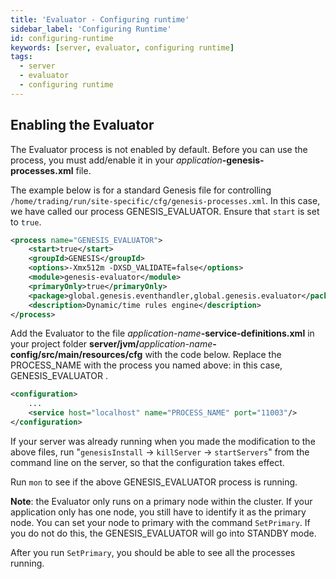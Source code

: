 ```yaml
---
title: 'Evaluator - Configuring runtime'
sidebar_label: 'Configuring Runtime'
id: configuring-runtime
keywords: [server, evaluator, configuring runtime]
tags:
  - server
  - evaluator
  - configuring runtime
---
```


## Enabling the Evaluator
The Evaluator process is not enabled by default. Before you can use the process, you must add/enable it in your _application_**-genesis-processes.xml** file.

The example below is for a standard Genesis file for controlling `/home/trading/run/site-specific/cfg/genesis-processes.xml`. In this case, we have called our process GENESIS_EVALUATOR. Ensure that `start` is set to `true`. 
```xml {2}
<process name="GENESIS_EVALUATOR">
    <start>true</start>
    <groupId>GENESIS</groupId>
    <options>-Xmx512m -DXSD_VALIDATE=false</options>
    <module>genesis-evaluator</module>
    <primaryOnly>true</primaryOnly>
    <package>global.genesis.eventhandler,global.genesis.evaluator</package>
    <description>Dynamic/time rules engine</description>
</process>
```


Add the Evaluator to the file _application-name_**-service-definitions.xml** in your project folder **server/jvm/**_application-name_**-config/src/main/resources/cfg** with the code below.
Replace the PROCESS_NAME with the process you named above: in this case, GENESIS_EVALUATOR .

```xml
<configuration>
    ...
    <service host="localhost" name="PROCESS_NAME" port="11003"/>
</configuration>
```
If your server was already running when you made the modification to the above files, run
"`genesisInstall` -> `killServer` -> `startServers`" from the command line on the server, so that the configuration takes effect.


Run `mon` to see if the above GENESIS_EVALUATOR process is running.

**Note**: the Evaluator only runs on a primary node within the cluster. If your application only has one node, you still have to identify it as the primary node. You can set your node to primary with the command `SetPrimary`. If you do not do this, the GENESIS_EVALUATOR will go into STANDBY mode.

After you run `SetPrimary`, you should be able to see all the processes running.
